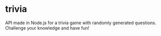 # trivia
API made in Node.js for a trivia game with randomly generated questions. Challenge your knowledge and have fun!
